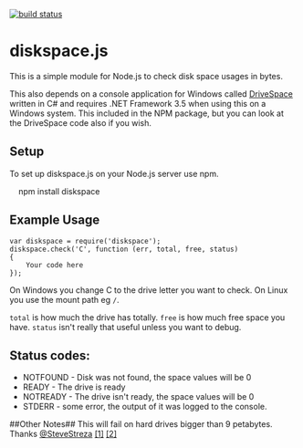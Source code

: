 [![build status](https://secure.travis-ci.org/keverw/diskspace.js.png)](http://travis-ci.org/keverw/diskspace.js)
# diskspace.js #
This is a simple module for Node.js to check disk space usages in bytes.

This also depends on a console application for Windows called [DriveSpace](https://github.com/keverw/drivespace) written in C# and requires .NET Framework 3.5 when using this on a Windows system. This included in the NPM package, but you can look at the DriveSpace code also if you wish.

## Setup ##

To set up diskspace.js on your Node.js server use npm.

    npm install diskspace

## Example Usage ##
```
var diskspace = require('diskspace');
diskspace.check('C', function (err, total, free, status)
{
	Your code here
});
```
On Windows you change C to the drive letter you want to check. On Linux you use the mount path eg `/`.

`total` is how much the drive has totally.
`free` is how much free space you have.
`status` isn't really that useful unless you want to debug.

## Status codes: ##

- NOTFOUND - Disk was not found, the space values will be 0
- READY - The drive is ready
- NOTREADY - The drive isn't ready, the space values will be 0
- STDERR - some error, the output of it was logged to the console.

##Other Notes##
This will fail on hard drives bigger than 9 petabytes. Thanks [@SteveStreza](https://twitter.com/#!/SteveStreza) [[1]](https://twitter.com/#!/SteveStreza/status/197939419842482176) [[2]](https://twitter.com/#!/SteveStreza/status/197939715993907200)
